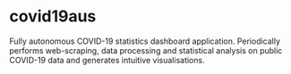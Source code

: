 # covid19aus

Fully autonomous COVID-19 statistics dashboard application. Periodically performs web-scraping, data processing and statistical analysis on public COVID-19 data and generates intuitive visualisations.
